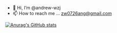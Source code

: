 - 👋 Hi, I’m @andrew-wzj
- 📫 How to reach me ... zw0726ang@gmail.com

[![Anurag's GitHub stats](https://github-readme-stats.vercel.app/api?username=andrew-wzj)](https://github.com/anuraghazra/github-readme-stats)
